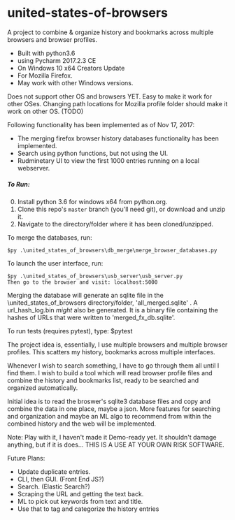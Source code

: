 # united-states-of-browsers
A project to combine &amp; organize history and bookmarks across multiple browsers and browser profiles.



 - Built with python3.6
 - using Pycharm 2017.2.3 CE
 - On Windows 10 x64 Creators Update
 - For Mozilla Firefox.
 - May work with other Windows versions.

Does not support other OS and browsers YET. Easy to make it work for other OSes.
Changing path locations for Mozilla profile folder should make it work on other OS. (TODO)

Following functionality has been implemented as of Nov 17, 2017:
 - The merging firefox browser history databases functionality has been implemented.
 - Search using python functions, but not using the UI.
 - Rudminetary UI to view the first 1000 entries running on a local webserver.

##### To Run:

0. Install python 3.6 for windows x64 from python.org.
1. Clone this repo's `master` branch (you'll need git),  or download and unzip it.
2. Navigate to the directory/folder where it has been cloned/unzipped.

To merge the databases, run:

    $py .\united_states_of_browsers\db_merge\merge_browser_databases.py

To launch the user interface, run:

    $py .\united_states_of_browsers\usb_server\usb_server.py
    Then go to the browser and visit: localhost:5000

Merging the database will generate an sqlite file in the \united_states_of_browsers directory/folder, 'all_merged.sqlite' .
A url_hash_log.bin _might_ also be generated. It is a binary file containing the hashes of URLs that were written to 'merged_fx_db.sqlite'.

To run tests (requires pytest), type:
$pytest

The project idea is, essentially, I use multiple browsers and multiple browser profiles. This scatters my history, bookmarks across multiple interfaces. 

Whenever I wish to search something, I have to go through them all until I find them. I wish to build a tool which will read browser profile files and combine the history and bookmarks list, ready to be searched and organized automatically.

Initial idea is to read the broswer's sqlite3 database files and copy and combine the data in one place, maybe a json. More features for searching and organization and maybe an ML algo to recommend from within the combined history and the web will be implemented.

Note: Play with it, I haven't made it Demo-ready yet.
It shouldn't damage anything, but if it is does...
THIS IS A USE AT YOUR OWN RISK SOFTWARE.


Future Plans:

 - Update duplicate entries.
 - CLI, then GUI. (Front End JS?)
 - Search. (Elastic Search?)
 - Scraping the URL and getting the text back.
 - ML to pick out keywords from text and title.
 - Use that to tag and categorize the history entries
